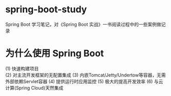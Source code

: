 # spring-boot-study
Spring Boot 学习笔记，对《Spring Boot 实战》一书阅读过程中的一些案例做记录
# 为什么使用 Spring Boot 
(1) 快速构建项目<br/>
(2) 对主流开发框架的无配置集成
(3) 内嵌Tomcat/Jetty/Undertow等容器，无需外部依赖Servlet容器
(4) 提供运行时应用监控
(5) 极大的提高开发效率
(6) 与云计算(Spring Cloud)天然集成
